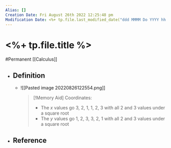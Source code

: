 ```yaml
---
Alias: []
Creation Date: Fri August 26th 2022 12:25:48 pm 
Modification Date: <%+ tp.file.last_modified_date("ddd MMMM Do YYYY hh:mm:ss a") %>
---
```

# <%+ tp.file.title %>
#Permanent [[Calculus]]

- ## Definition
	- ![[Pasted image 20220826122554.png]]
	  > [!Memory Aid]
	  > Coordinates:
	  > - The $x$ values go $3$, $2$, $1$, $1$, $2$, $3$ with all $2$ and $3$ values under a square root
	  > - The $y$ values go $1$, $2$, $3$, $3$, $2$, $1$ with all $2$ and $3$ values under a square root
- ## Reference